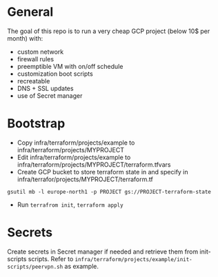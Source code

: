 # General

The goal of this repo is to run a very cheap GCP project (below 10$ per month) with:

- custom network
- firewall rules
- preemptible VM with on/off schedule
- customization boot scripts
- recreatable
- DNS + SSL updates
- use of Secret manager

# Bootstrap


- Copy infra/terraform/projects/example to infra/terraform/projects/MYPROJECT
- Edit infra/terraform/projects/example to infra/terraform/projects/MYPROJECT/terraform.tfvars
- Create GCP bucket to store terraform state in and specify in infra/terrafor/projects/MYPROJECT/terraform.tf

```
gsutil mb -l europe-north1 -p PROJECT gs://PROJECT-terraform-state
```
- Run `terrafrom init`, `terraform apply`
  

# Secrets

Create secrets in Secret manager if needed and retrieve them from init-scripts scripts. 
Refer to `infra/terraform/projects/example/init-scripts/peervpn.sh` as example.

